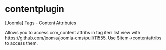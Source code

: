 # contentplugin
[Joomla] Tags - Content Attributes

Allows you to access com_content attribs in tag item list view with https://github.com/joomla/joomla-cms/pull/11555.
Use $item->contentattribs to access them.
